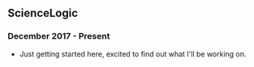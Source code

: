 ## ScienceLogic
### December 2017 - Present
* Just getting started here, excited to find out what I'll be working on.
